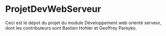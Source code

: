 # ProjetDevWebServeur

Ceci est le dépot du projet du module Développement web orienté serveur, dont les contributeurs sont Bastien Hohler et Geoffrey Pareyko.
